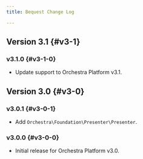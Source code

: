 ```yaml
---
title: Bequest Change Log

---
```


## Version 3.1 {#v3-1}

### v3.1.0 {#v3-1-0}

* Update support to Orchestra Platform v3.1.

## Version 3.0 {#v3-0}

### v3.0.1 {#v3-0-1}

* Add `Orchestra\Foundation\Presenter\Presenter`.

### v3.0.0 {#v3-0-0}

* Initial release for Orchestra Platform v3.0.
